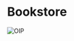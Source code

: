 # Bookstore
![OIP](https://github.com/Vjollca4/Bookstore/assets/124448322/1f54271d-8990-49b4-b524-eae07a38632b)
